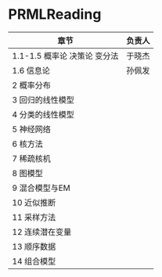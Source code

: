 # PRMLReading

| 章节                         | 负责人 |
| ---------------------------- | ------ |
| 1.1-1.5 概率论 决策论 变分法 | 于晓杰 |
| 1.6 信息论                   | 孙佩发 |
| 2 概率分布                   |        |
| 3 回归的线性模型             |        |
| 4 分类的线性模型             |        |
| 5 神经网络                   |        |
| 6 核方法                     |        |
| 7 稀疏核机                   |        |
| 8 图模型                     |        |
| 9 混合模型与EM               |        |
| 10 近似推断                  |        |
| 11 采样方法                  |        |
| 12 连续潜在变量              |        |
| 13  顺序数据                 |        |
| 14 组合模型                  |        |

